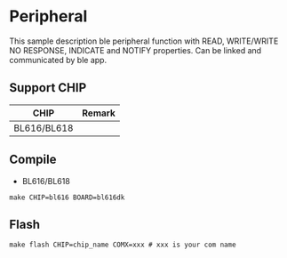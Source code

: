 # Peripheral

This sample description ble peripheral function with READ, WRITE/WRITE NO RESPONSE, INDICATE and NOTIFY properties. Can be linked and communicated by ble app.

## Support CHIP

|      CHIP        | Remark |
|:----------------:|:------:|
|BL616/BL618       |        |

## Compile

- BL616/BL618

```
make CHIP=bl616 BOARD=bl616dk
```

## Flash

```
make flash CHIP=chip_name COMX=xxx # xxx is your com name
```